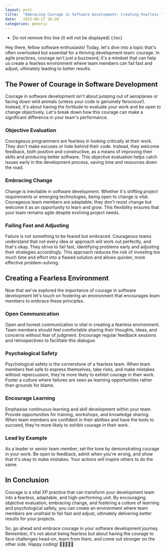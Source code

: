 ```yaml
---
layout: post
title:  "Embracing Courage in Software Development: Creating Fearless Teams"
date:   2023-09-27 16:20
categories: generic
---
```


* Do not remove this line (it will not be displayed)
{:toc}

Hey there, fellow software enthusiasts! Today, let's dive into a topic that's often overlooked but essential for a thriving development team: courage. In agile practices, courage isn't just a buzzword; it's a mindset that can help us create a fearless environment where team members can fail fast and adjust, ultimately leading to better results.

## The Power of Courage in Software Development

Courage in software development isn't about jumping out of aeroplanes or facing down wild animals (unless your code is genuinely ferocious!). Instead, it's about having the fortitude to evaluate your work and be open to change objectively. Let's break down how this courage can make a significant difference in your team's performance.

### Objective Evaluation

Courageous programmers are fearless in looking critically at their work. They don't make excuses or hide behind their code. Instead, they welcome feedback, both positive and constructive, as a means of improving their skills and producing better software. This objective evaluation helps catch issues early in the development process, saving time and resources down the road.

### Embracing Change

Change is inevitable in software development. Whether it's shifting project requirements or emerging technologies, being open to change is vital. Courageous team members are adaptable; they don't resist change but welcome it as an opportunity to learn and grow. This flexibility ensures that your team remains agile despite evolving project needs.

### Failing Fast and Adjusting

Failure is not something to be feared but embraced. Courageous teams understand that not every idea or approach will work out perfectly, and that's okay. They strive to fail fast, identifying problems early and adjusting their strategies accordingly. This approach reduces the risk of investing too much time and effort into a flawed solution and allows quicker, more effective problem-solving.

## Creating a Fearless Environment

Now that we've explored the importance of courage in software development let's touch on fostering an environment that encourages team members to embrace these principles.

### Open Communication

Open and honest communication is vital in creating a fearless environment. Team members should feel comfortable sharing their thoughts, ideas, and concerns without fear of judgment. Encourage regular feedback sessions and retrospectives to facilitate this dialogue.

### Psychological Safety

Psychological safety is the cornerstone of a fearless team. When team members feel safe to express themselves, take risks, and make mistakes without repercussion, they're more likely to exhibit courage in their work. Foster a culture where failures are seen as learning opportunities rather than grounds for blame.

### Encourage Learning

Emphasise continuous learning and skill development within your team. Provide opportunities for training, workshops, and knowledge sharing. When team members are confident in their abilities and have the tools to succeed, they're more likely to exhibit courage in their work.

### Lead by Example

As a leader or senior team member, set the tone by demonstrating courage in your work. Be open to feedback, admit when you're wrong, and show that it's okay to make mistakes. Your actions will inspire others to do the same.

## In Conclusion

Courage is a vital XP practice that can transform your development team into a fearless, adaptable, and high-performing unit. By encouraging objective evaluation, embracing change, and fostering a culture of learning and psychological safety, you can create an environment where team members are unafraid to fail fast and adjust, ultimately delivering better results for your projects.

So, go ahead and embrace courage in your software development journey. Remember, it's not about being fearless but about having the courage to face challenges head-on, learn from them, and come out stronger on the other side. Happy coding! 🚀👩‍💻👨‍💻